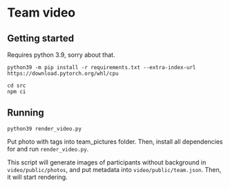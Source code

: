 # Team video

## Getting started

Requires python 3.9, sorry about that.

```
python39 -m pip install -r requirements.txt --extra-index-url https://download.pytorch.org/whl/cpu

cd src
npm ci
``` 


## Running

```
python39 render_video.py
```

Put photo with tags into team_pictures folder. Then, install all dependencies for and run ```render_video.py```. 

This script will generate images of participants without background in ```video/public/photos```, and put metadata into ```video/public/team.json```. Then, it will start rendering.